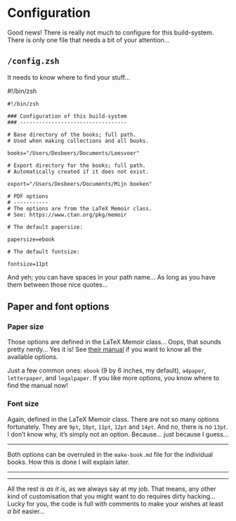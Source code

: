 # Configuration

Good news! There is really not much to configure for this build-system. There is only one file that needs a bit of your attention...

## `/config.zsh`
    
It needs to know where to find your stuff...

#!/bin/zsh

	#!/bin/zsh

	### Configuration of this build-system
	### ----------------------------------
	
	# Base directory of the books; full path. 
	# Used when making collections and all books.
	
	books="/Users/Desbeers/Documents/Leesvoer"
	
	# Export directory for the books; full path.
	# Automatically created if it does not exist.
	
	export="/Users/Desbeers/Documents/Mijn boeken"
	
	# PDF options
	# -----------
	# The options are from the LaTeX Memoir class.
	# See: https://www.ctan.org/pkg/memoir
	
	# The default papersize:
	
	papersize=ebook
	
	# The default fontsize:
	
	fontsize=11pt
  
And yeh; you can have spaces in your path name... As long as you have them between those nice quotes...
    
## Paper and font options

### Paper size

Those options are defined in the LaTeX Memoir class... Oops, that sounds pretty nerdy... Yes it is! See [their manual](https://www.ctan.org/pkg/memoir) if you want to know all the available options.

Just a few common ones: `ebook` (9 by 6 inches, my default), `a4paper`, `letterpaper`, and `legalpaper`. If you like more options, you know where to find the manual now!

### Font size

Again, defined in the LaTeX Memoir class. There are not so many options fortunately. They are `9pt`, `10pt`, `11pt`, `12pt` and `14pt`. And no, there is no `13pt`. I don’t know why, it’s simply not an option. Because... just because I guess...

---

Both options can be overruled in the `make-book.md` file for the individual books. How this is done I will explain later.

---

---

All the rest *is as it is*, as we always say at my job. That means, any other kind of customisation that you might want to do requires dirty hacking... Lucky for you, the code is full with comments to make your wishes at least *a bit* easier...

